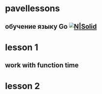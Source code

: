 # pavellessons
## обучение языку Go [![N|Solid](https://cldup.com/dTxpPi9lDf.thumb.png)](https://nodesource.com/products/nsolid)

# lesson 1
## work with function time

# lesson 2
